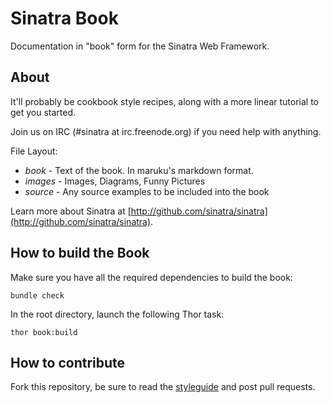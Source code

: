 Sinatra Book
============

Documentation in "book" form for the Sinatra Web Framework.

About
-----

It'll probably be cookbook style recipes, along with a more linear tutorial to get you started.

Join us on IRC (#sinatra at irc.freenode.org) if you need help with anything.

File Layout:

* _book_   - Text of the book.  In maruku's markdown format.
* _images_ - Images, Diagrams, Funny Pictures
* _source_ - Any source examples to be included into the book

Learn more about Sinatra at 
[http://github.com/sinatra/sinatra](http://github.com/sinatra/sinatra).


How to build the Book
---------------------

Make sure you have all the required dependencies to build the book:

    bundle check

In the root directory, launch the following Thor task:

    thor book:build

How to contribute
-----------------

Fork this repository, be sure to read the [styleguide](http://github.com/sinatra/sinatra-book/wiki/How-to-contribute) and post pull requests.
